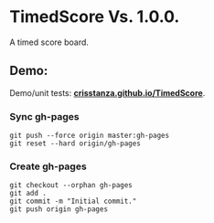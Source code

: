 # TimedScore Vs. 1.0.0.

A timed score board.



## Demo:

Demo/unit tests: <a href="http://crisstanza.github.io/TimedScore/" target="_blank"><b>crisstanza.github.io/TimedScore</b></a>.



### Sync gh-pages

```
git push --force origin master:gh-pages
git reset --hard origin/gh-pages
```


### Create gh-pages

```
git checkout --orphan gh-pages
git add .
git commit -m "Initial commit."
git push origin gh-pages
```
